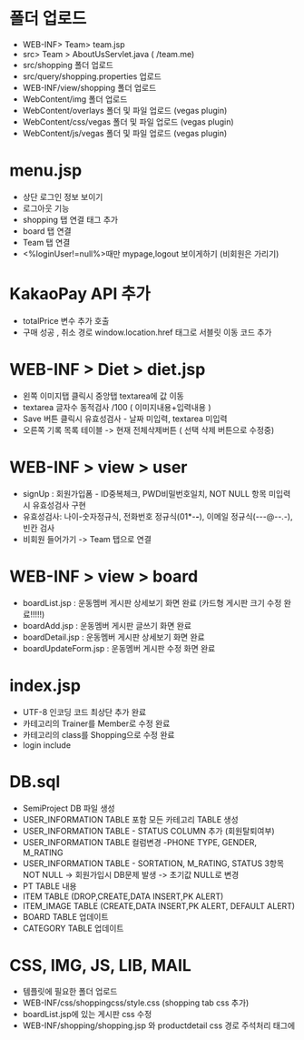 # 폴더 업로드
  - WEB-INF> Team> team.jsp
  - src> Team > AboutUsServlet.java ( /team.me)
  - src/shopping 폴더 업로드
  - src/query/shopping.properties 업로드
  - WEB-INF/view/shopping 폴더 업로드
  - WebContent/img 폴더 업로드
  - WebContent/overlays 폴더 및 파일 업로드 (vegas plugin)
  - WebContent/css/vegas 폴더 및 파일 업로드 (vegas plugin)
  - WebContent/js/vegas 폴더 및 파일 업로드 (vegas plugin)
  
# menu.jsp
- 상단 로그인 정보 보이기
- 로그아웃 기능
- shopping 탭 연결 태그 추가
- board 탭 연결 
- Team 탭 연결
- <%loginUser!=null%>때만 mypage,logout 보이게하기 (비회원은 가리기)

# KakaoPay API 추가
- totalPrice 변수 추가 호출
- 구매 성공 , 취소 경로 window.location.href 태그로 서블릿 이동 코드 추가


# WEB-INF > Diet > diet.jsp
- 왼쪽 이미지탭 클릭시 중앙탭 textarea에 값 이동
- textarea 글자수 동적검사 /100 ( 이미지내용+입력내용 )
- Save 버튼 클릭시 유효성검사 - 날짜 미입력, textarea 미입력
- 오른쪽 기록 목록 테이블 -> 현재 전체삭제버튼 ( 선택 삭제 버튼으로 수정중)

# WEB-INF > view > user
- signUp : 회원가입폼 - ID중복체크, PWD비밀번호일치, NOT NULL 항목 미입력시 유효성검사 구현
- 유효성검사: 나이-숫자정규식, 전화번호 정규식(01*-***-***), 이메일 정규식(---@--.-), 빈칸 검사
- 비회원 들어가기 -> Team 탭으로 연결

# WEB-INF > view > board
- boardList.jsp : 운동멤버 게시판 상세보기 화면 완료 (카드형 게시판 크기 수정 완료!!!!!)
- boardAdd.jsp : 운동멤버 게시판 글쓰기 화면 완료
- boardDetail.jsp : 운동멤버 게시판 상세보기 화면 완료
- boardUpdateForm.jsp : 운동멤버 게시판 수정 화면 완료

# index.jsp
  - UTF-8 인코딩 코드 최상단 추가 완료
  - 카테고리의 Trainer를 Member로 수정 완료
  - 카테고리의 class를 Shopping으로 수정 완료
  - login include

# DB.sql
 - SemiProject DB 파일 생성
 - USER_INFORMATION TABLE 포함 모든 카테고리 TABLE 생성
 - USER_INFORMATION TABLE - STATUS COLUMN 추가 (회원탈퇴여부)
 - USER_INFORMATION TABLE 컬럼변경 -PHONE TYPE, GENDER, M_RATING
 - USER_INFORMATION TABLE - SORTATION, M_RATING, STATUS 3항목 NOT NULL -> 회원가입시 DB문제 발생 -> 초기값 NULL로 변경
 - PT TABLE 내용 
 - ITEM TABLE (DROP,CREATE,DATA INSERT,PK ALERT) 
 - ITEM_IMAGE TABLE (CREATE,DATA INSERT,PK ALERT, DEFAULT ALERT)
 - BOARD TABLE 업데이트
 - CATEGORY TABLE 업데이트
 
# CSS, IMG, JS, LIB, MAIL
 - 템플릿에 필요한 폴더 업로드
 - WEB-INF/css/shoppingcss/style.css (shopping tab css 추가)
 - boardList.jsp에 있는 게시판 css 수정 
 - WEB-INF/shopping/shopping.jsp 와 productdetail css 경로 주석처리 <head>태그에 <style>태그로 수정
 - img/bg1.jpg , bg2.jpg , bg3.jpg , checkbg.jpg 추가
 - img/1.mp4 (vide plug in 구동 영상파일 추가)

# footer.jsp
- 하단 footer부분

# WEB-INF > src > board
- controller, model 두 부분으로 나눔 
- controller에 게시판 연결 서블릿(boardListServlet)추가 
- model을 dao, service, vo로 나누고 vo 부분에 board(회원 정보), pageInfo(페이징 정보) 추가

# src > user > 
- login.me) 로그인 성공시 -> Home.jsp(calendar)로 연결
- insert.me) 회원가입 성공시 -> 로그인 화면으로 연결

# WEB-INF > src > query
- board폴더를 생성시켜 board-query 게시물 쿼리 파일을 추가 
  shopping.properties 추가

# WebContent/css/shoppingcss
  bootstrap css 전체 추가

# src/common/Common.java
메소드추가
# src/common/JDBCTemplate.java
메소드추가
  
# shopping 장바구니 추가 삭제 기능 구현
- WebContent/view/shopping/cart.jsp
- src/shopping/controller/CartPageServlet

# WebContent/js/main.js
  vegas plugin 코드 추가
  vide plugin 폴더 추가

# WEB-INF/views/shopping/checkout.jsp
  리디자인 및 코드정리 vegas plugin 추가
  
# WEB-INF/views/shopping/cart.jsp
  checkout.jsp 로 데이터넘기기위해 checkout 버튼에 checkout.me 서블릿 연결 코드 추가
  
# WEB-INF/views/shopping/ordersuccess.jsp
  리디자인 및 코드정리 vide plugin 추가 

#src/shopping/controller/OrderFormPageServlet.java 
  checkout.jsp 로 데이터넘기기위한 코드 추가
  
#src/shopping/model/service/ItemService.java	
  checkout.jsp 로 데이터넘기기위한 코드 추가
  
#src/shopping/model/dao/ItemDAO.java	
  checkout.jsp 로 데이터넘기기위한 코드 추가
